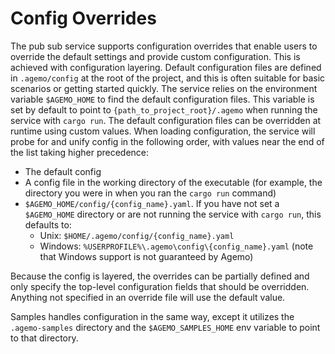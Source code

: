 # Config Overrides

The pub sub service supports configuration overrides that enable users to override the default
settings and provide custom configuration. This is achieved with configuration layering. Default
configuration files are defined in `.agemo/config` at the root of the project, and this is often
suitable for basic scenarios or getting started quickly. The service relies on the environment
variable `$AGEMO_HOME` to find the default configuration files. This variable is set by default to
point to `{path_to_project_root}/.agemo` when running the service with `cargo run`. The default
configuration files can be overridden at runtime using custom values. When loading configuration,
the service will probe for and unify config in the following order, with values near the end of the
list taking higher precedence:

- The default config
- A config file in the working directory of the executable (for example, the directory you were in
when you ran the `cargo run` command)
- `$AGEMO_HOME/config/{config_name}.yaml`. If you have not set a `$AGEMO_HOME` directory or are
not running the service with `cargo run`, this defaults to:
  - Unix: `$HOME/.agemo/config/{config_name}.yaml`
  - Windows: `%USERPROFILE%\.agemo\config\{config_name}.yaml` (note that Windows support is not
  guaranteed by Agemo)

Because the config is layered, the overrides can be partially defined and only specify the
top-level configuration fields that should be overridden. Anything not specified in an override
file will use the default value.

Samples handles configuration in the same way, except it utilizes the `.agemo-samples` directory
and the `$AGEMO_SAMPLES_HOME` env variable to point to that directory.
